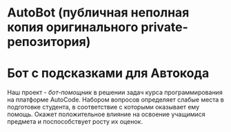 # AutoBot (публичная неполная копия оригинального private-репозитория)

<h1>Бот с подсказками для Автокода</h1>
<p>Наш проект -  <em>бот-помощник</em> в решении задач курса программирования на платформе AutoCode. Набором вопросов определяет слабые места в подготовке студента, в соответствие с которыми оказывает ему помощь. Окажет положительное влияние на освоение учащимися предмета и поспособствует росту их оценок.</p>
